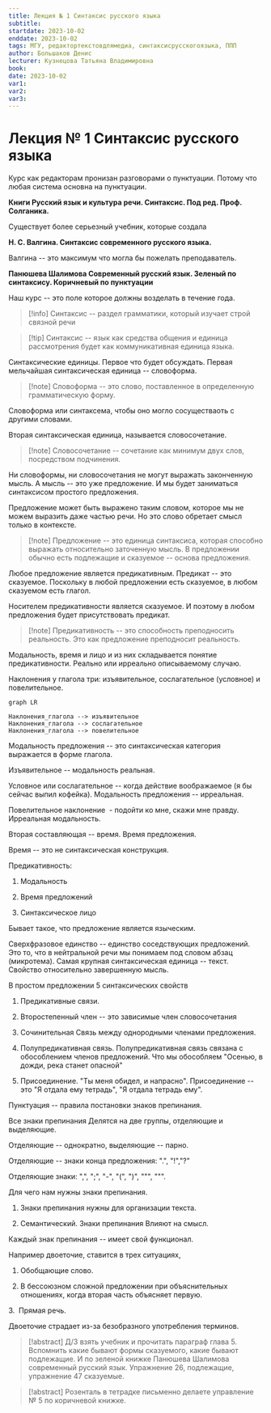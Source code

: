 ```yaml
---
title: Лекция № 1 Синтаксис русского языка
subtitle:
startdate: 2023-10-02
enddate: 2023-10-02
tags: МГУ, редактортекстовдлямедиа, синтаксисрусскогоязыка, ППП
author: Большаков Денис
lecturer: Кузнецова Татьяна Владимировна
book:
date: 2023-10-02
var1:
var2:
var3:
---
```


# Лекция № 1 Синтаксис русского языка

Курс как редакторам пронизан разговорами о пунктуации. Потому что любая система основна на пунктуации. 

**Книги Русский язык и культура речи. Синтаксис. Под ред. Проф. Солганика.**

  

Существует более серьезный учебник, которые создала 

**Н. С. Валгина. Синтаксис современного русского языка.**

Валгина -- это максимум что могла бы пожелать преподаватель. 

  

**Панюшева Шалимова Современный русский язык. Зеленый по синтаксису. Коричневый по пунктуации**

  

Наш курс -- это поле которое должны возделать в течение года. 

  

>[!info] Синтаксис
>-- раздел грамматики, который изучает строй связной речи



>[!tip] Синтаксис
> -- язык как средства общения и единица рассмотрения будет как коммуникативная единица языка. 



Синтаксические единицы. Первое что будет обсуждать. Первая мельчайшая синтаксическая единица -- словоформа.

  

>[!note] Словоформа 
>-- это слово, поставленное в определенную грамматическую форму. 

  

Словоформа или синтаксема, чтобы оно могло сосуществаоть с другими словами. 

  

  

Вторая синтаксическая единица, называется словосочетание. 

>[!note] Словосочетание 
>-- сочетание как минимум двух слов, посредством подчинения.

  

Ни словоформы, ни словосочетания не могут выражать законченную мысль. А мысль -- это уже предложение. И мы будет заниматься синтаксисом простого предложения. 

  

Предложение может быть выражено таким словом, которое мы не можем выразить даже частью речи. Но это слово обретает смысл только в контексте. 

  

  

>[!note] Предложение 
>-- это единица синтаксиса, которая способно выражать относительно заточенную мысль. В предложении обычно есть подлежащие и сказуемое -- основа предложения. 

  

Любое предложение является предикативным. Предикат -- это сказуемое. Поскольку в любой предложении есть сказуемое, в любом сказуемом есть глагол. 

  

Носителем предикативности является сказуемое. И поэтому в любом предложения будет присутствовать предикат. 

>[!note] Предикативность 
>-- это способность преподносить реальность. Это как предложение преподносит реальность. 

  

Модальность, время и лицо и из них складывается понятие предикативности. Реально или ирреально описываемому случаю. 

  

  

Наклонения у глагола три: изъявительное, сослагательное (условное) и повелительное. 

```mermaid
graph LR

Наклонения_глагола --> изъявительное
Наклонения_глагола --> сослагательное
Наклонения_глагола --> повелительное
```

Модальность предложения -- это синтаксическая категория выражается в форме глагола. 

  

Изъявительное -- модальность реальная. 

  

Условное или сослагательное -- когда действие воображаемое (я бы сейчас выпил кофейка). Модальность предложения -- ирреальная. 

  

Повелительное наклонение  - подойти ко мне, скажи мне правду. Ирреальная модальность. 

  

Вторая составляющая -- время. Время предложения.

  

Время -- это не синтаксическая конструкция. 

  

  

Предикативность:

1. Модальность

2. Время предложений 

3. Синтаксическое лицо

  

Бывает такое, что предложение является языческим.

  

Сверхфразовое единство -- единство соседствующих предложений. Это то, что в нейтральной речи мы понимаем под словом абзац (микротема). Самая крупная синтаксическая единица -- текст. Свойство относительно завершенную мысль. 

  

В простом предложении 5 синтаксических свойств

1. Предикативные связи. 

2. Второстепенный член -- это зависимые член словосочетания

3. Сочинительная Связь между однородными членами предложения.

4. Полупредикативная связь. Полупредикативная связь связана с обособлением членов предложений. Что мы обособляем "Осенью, в дожди, река станет опасной"

5. Присоединение. "Ты меня обидел, и напрасно". Присоединение -- это "Я отдала ему тетрадь", "Я отдала тетрадь ему".

  

  

  

Пунктуация -- правила постановки знаков препинания.

Все знаки препинания Делятся на две группы, отделяющие и выделяющие. 

  

Отделяющие -- однократно, выделяющие -- парно. 

  

Отделяющие -- знаки конца предложения: ".", "!","?"  

  

Отделяющие знаки: ",", ";", "-", "(", ")", """, """. 

  

Для чего нам нужны знаки препинания. 

1. Знаки препинания нужны для организации текста. 

2. Семантический. Знаки препинания Влияют на смысл.

  

  

Каждый знак препинания -- имеет свой функционал. 

  

Например двоеточие, ставится в трех ситуациях,

1. Обобщающие слово. 

2. В бессоюзном сложной предложении при объяснительных отношениях, когда вторая часть объясняет первую. 

3.  Прямая речь. 

  

Двоеточие страдает из-за безобразного употребления терминов. 

  

  

>[!abstract] Д/З взять учебник и прочитать параграф глава 5.
> Вспомнить какие бывают формы сказуемого, какие бывают подлежащие. И по зеленой книжке Панюшева Шалимова современный русский язык. Упражнение 26, подлежащие, упражнение 47 сказуемые. 

  

>[!abstract] Розенталь в тетрадке
> письменно делаете управление № 5 по коричневой книжке.